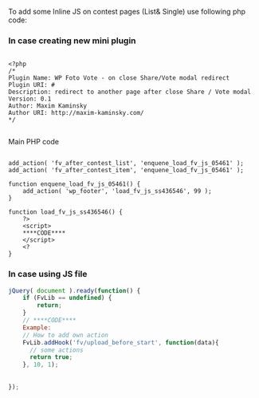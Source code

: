 To add some Inline JS on contest pages (List& Single) use following php code:


### In case creating new mini plugin

```

<?php
/*
Plugin Name: WP Foto Vote - on close Share/Vote modal redirect
Plugin URI: #
Description: redirect to another page after close Share / Vote modal
Version: 0.1
Author: Maxim Kaminsky
Author URI: http://maxim-kaminsky.com/
*/


```

Main PHP code

```

add_action( 'fv_after_contest_list', 'enquene_load_fv_js_05461' );
add_action( 'fv_after_contest_item', 'enquene_load_fv_js_05461' );

function enquene_load_fv_js_05461() {
    add_action( 'wp_footer', 'load_fv_js_ss436546', 99 );
}

function load_fv_js_ss436546() {
    ?>
    <script>
    ****CODE****
    </script>
    <?
}

```

### In case using JS file

```js
jQuery( document ).ready(function() {
    if (FvLib == undefined) {
        return;
    }
    // ****CODE****
    Example:
    // How to add own action
    FvLib.addHook('fv/upload_before_start', function(data){
      // some actions  
      return true;
    }, 10, 1);
    
    
});
````
